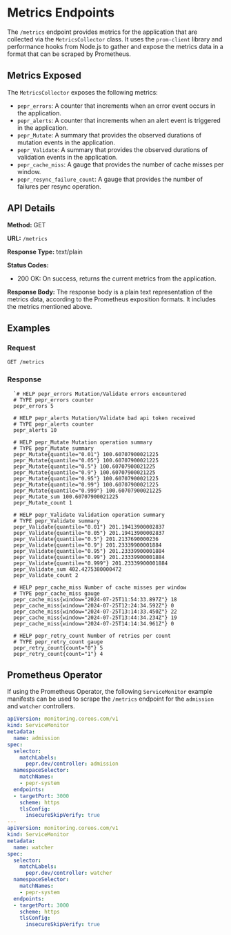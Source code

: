 # Metrics Endpoints

The `/metrics` endpoint provides metrics for the application that are collected via the `MetricsCollector` class. It uses the `prom-client` library and performance hooks from Node.js to gather and expose the metrics data in a format that can be scraped by Prometheus.

## Metrics Exposed

The `MetricsCollector` exposes the following metrics:

- `pepr_errors`: A counter that increments when an error event occurs in the application.
- `pepr_alerts`: A counter that increments when an alert event is triggered in the application.
- `pepr_Mutate`: A summary that provides the observed durations of mutation events in the application.
- `pepr_Validate`: A summary that provides the observed durations of validation events in the application.
- `pepr_cache_miss`: A gauge that provides the number of cache misses per window.
- `pepr_resync_failure_count`: A gauge that provides the number of failures per resync operation.

## API Details

**Method:** GET

**URL:** `/metrics`

**Response Type:** text/plain

**Status Codes:**

- 200 OK: On success, returns the current metrics from the application.

**Response Body:**
The response body is a plain text representation of the metrics data, according to the Prometheus exposition formats. It includes the metrics mentioned above.

## Examples

### Request

```plaintext
GET /metrics
```

### Response

```plaintext
  `# HELP pepr_errors Mutation/Validate errors encountered
  # TYPE pepr_errors counter
  pepr_errors 5

  # HELP pepr_alerts Mutation/Validate bad api token received
  # TYPE pepr_alerts counter
  pepr_alerts 10

  # HELP pepr_Mutate Mutation operation summary
  # TYPE pepr_Mutate summary
  pepr_Mutate{quantile="0.01"} 100.60707900021225
  pepr_Mutate{quantile="0.05"} 100.60707900021225
  pepr_Mutate{quantile="0.5"} 100.60707900021225
  pepr_Mutate{quantile="0.9"} 100.60707900021225
  pepr_Mutate{quantile="0.95"} 100.60707900021225
  pepr_Mutate{quantile="0.99"} 100.60707900021225
  pepr_Mutate{quantile="0.999"} 100.60707900021225
  pepr_Mutate_sum 100.60707900021225
  pepr_Mutate_count 1

  # HELP pepr_Validate Validation operation summary
  # TYPE pepr_Validate summary
  pepr_Validate{quantile="0.01"} 201.19413900002837
  pepr_Validate{quantile="0.05"} 201.19413900002837
  pepr_Validate{quantile="0.5"} 201.2137690000236
  pepr_Validate{quantile="0.9"} 201.23339900001884
  pepr_Validate{quantile="0.95"} 201.23339900001884
  pepr_Validate{quantile="0.99"} 201.23339900001884
  pepr_Validate{quantile="0.999"} 201.23339900001884
  pepr_Validate_sum 402.4275380000472
  pepr_Validate_count 2

  # HELP pepr_cache_miss Number of cache misses per window
  # TYPE pepr_cache_miss gauge
  pepr_cache_miss{window="2024-07-25T11:54:33.897Z"} 18
  pepr_cache_miss{window="2024-07-25T12:24:34.592Z"} 0
  pepr_cache_miss{window="2024-07-25T13:14:33.450Z"} 22
  pepr_cache_miss{window="2024-07-25T13:44:34.234Z"} 19
  pepr_cache_miss{window="2024-07-25T14:14:34.961Z"} 0

  # HELP pepr_retry_count Number of retries per count
  # TYPE pepr_retry_count gauge
  pepr_retry_count{count="0"} 5
  pepr_retry_count{count="1"} 4
```

## Prometheus Operator

If using the Prometheus Operator, the following `ServiceMonitor` example manifests can be used to scrape the `/metrics` endpoint for the `admission` and `watcher` controllers.

```yaml
apiVersion: monitoring.coreos.com/v1
kind: ServiceMonitor
metadata:
  name: admission
spec:
  selector:
    matchLabels:
      pepr.dev/controller: admission
  namespaceSelector:
    matchNames:
    - pepr-system
  endpoints:
  - targetPort: 3000
    scheme: https
    tlsConfig:
      insecureSkipVerify: true
---
apiVersion: monitoring.coreos.com/v1
kind: ServiceMonitor
metadata:
  name: watcher
spec:
  selector:
    matchLabels:
      pepr.dev/controller: watcher
  namespaceSelector:
    matchNames:
    - pepr-system
  endpoints:
  - targetPort: 3000
    scheme: https
    tlsConfig:
      insecureSkipVerify: true
```
